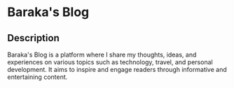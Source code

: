 # Baraka's Blog

## Description

Baraka's Blog is a platform where I share my thoughts, ideas, and experiences on various topics such as technology, travel, and personal development. It aims to inspire and engage readers through informative and entertaining content.
